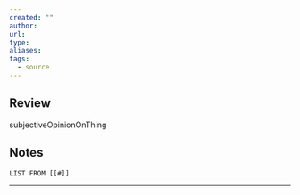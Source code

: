 ```yaml
---
created: ""
author: 
url: 
type: 
aliases: 
tags:
  - source
---
```

## Review
subjectiveOpinionOnThing

## Notes
```dataview
LIST FROM [[#]]
```

---